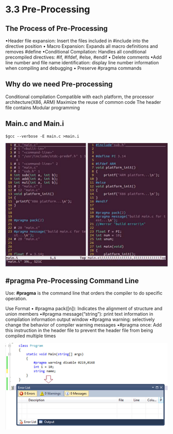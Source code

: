 # 3.3 Pre-Processing



## The Process of Pre-Processing

•Header file expansion: Insert the files included in #include into the directive position
• Macro Expansion: Expands all macro definitions and removes #define
•Conditional Compilation: Handles all conditional precompiled directives: #if, #ifdef, #else, #endif
• Delete comments
•Add line number and file name identification: display line number information when compiling and debugging
• Preserve #pragma commands

## Why do we need Pre-processing

Conditional compilation
	Compatible with each platform, the processor architecture(X86, ARM)
	Maximize the reuse of common code
The header file contains
	Modular programming

## Main.c and Main.i

```
$gcc --verbose -E main.c >main.i
```

![01](https://github.com/knightsummon/02-Computer-underlying-programming-and-system-optimization/blob/main/03%20Compile%20Linking%20and%20Run%20the%20Program/3.3%20Pre-Processing.assets/01.jpg)

## #pragma Pre-Processing Command Line

Use: **#pragma** is the command line that orders the compiler to do specific operation.

Use Format
• #pragma pack([n]): Indicates the alignment of structure and union members
•#pragma message(“string”): print text information in compilation information output window
•#pragma warning: selectively change the behavior of compiler warning messages
•#pragma once: Add this instruction in the header file to prevent the header file from being compiled multiple times

![02](https://github.com/knightsummon/02-Computer-underlying-programming-and-system-optimization/blob/main/03%20Compile%20Linking%20and%20Run%20the%20Program/3.3%20Pre-Processing.assets/02-1690232471630-3.jpg)

